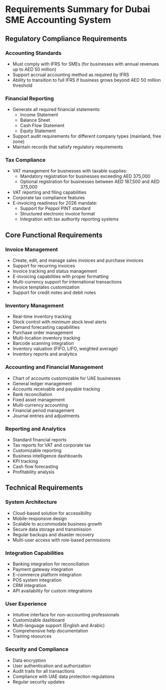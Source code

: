 # Requirements Summary for Dubai SME Accounting System

## Regulatory Compliance Requirements

### Accounting Standards
- Must comply with IFRS for SMEs (for businesses with annual revenues up to AED 50 million)
- Support accrual accounting method as required by IFRS
- Ability to transition to full IFRS if business grows beyond AED 50 million threshold

### Financial Reporting
- Generate all required financial statements:
  - Income Statement
  - Balance Sheet
  - Cash Flow Statement
  - Equity Statement
- Support audit requirements for different company types (mainland, free zone)
- Maintain records that satisfy regulatory requirements

### Tax Compliance
- VAT management for businesses with taxable supplies:
  - Mandatory registration for businesses exceeding AED 375,000
  - Optional registration for businesses between AED 187,500 and AED 375,000
- VAT reporting and filing capabilities
- Corporate tax compliance features
- E-invoicing readiness for 2026 mandate:
  - Support for Peppol PINT standard
  - Structured electronic invoice format
  - Integration with tax authority reporting systems

## Core Functional Requirements

### Invoice Management
- Create, edit, and manage sales invoices and purchase invoices
- Support for recurring invoices
- Invoice tracking and status management
- E-invoicing capabilities with proper formatting
- Multi-currency support for international transactions
- Invoice templates customization
- Support for credit notes and debit notes

### Inventory Management
- Real-time inventory tracking
- Stock control with minimum stock level alerts
- Demand forecasting capabilities
- Purchase order management
- Multi-location inventory tracking
- Barcode scanning integration
- Inventory valuation (FIFO, LIFO, weighted average)
- Inventory reports and analytics

### Accounting and Financial Management
- Chart of accounts customizable for UAE businesses
- General ledger management
- Accounts receivable and payable tracking
- Bank reconciliation
- Fixed asset management
- Multi-currency accounting
- Financial period management
- Journal entries and adjustments

### Reporting and Analytics
- Standard financial reports
- Tax reports for VAT and corporate tax
- Customizable reporting
- Business intelligence dashboards
- KPI tracking
- Cash flow forecasting
- Profitability analysis

## Technical Requirements

### System Architecture
- Cloud-based solution for accessibility
- Mobile-responsive design
- Scalable to accommodate business growth
- Secure data storage and transmission
- Regular backups and disaster recovery
- Multi-user access with role-based permissions

### Integration Capabilities
- Banking integration for reconciliation
- Payment gateway integration
- E-commerce platform integration
- POS system integration
- CRM integration
- API availability for custom integrations

### User Experience
- Intuitive interface for non-accounting professionals
- Customizable dashboard
- Multi-language support (English and Arabic)
- Comprehensive help documentation
- Training resources

### Security and Compliance
- Data encryption
- User authentication and authorization
- Audit trails for all transactions
- Compliance with UAE data protection regulations
- Regular security updates
